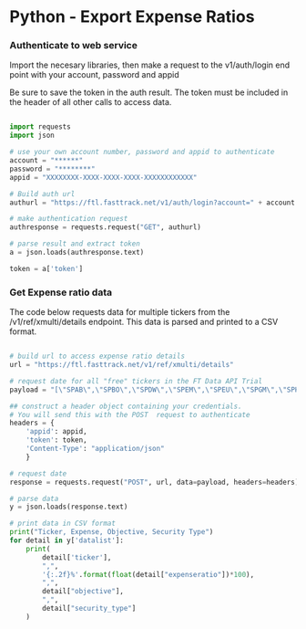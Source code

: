 # Python - Export Expense Ratios

### Authenticate to web service
Import the necesary libraries, then make a request to the v1/auth/login end point with your account, password and appid

Be sure to save the token in the auth result. The token must be included in the header of all other calls to access data. 

```python

import requests
import json

# use your own account number, password and appid to authenticate 
account = "******"
password = "********"
appid = "XXXXXXXX-XXXX-XXXX-XXXX-XXXXXXXXXXXX"

# Build auth url
authurl = "https://ftl.fasttrack.net/v1/auth/login?account=" + account + "&pass=" + password + "&appid=" + appid 

# make authentication request
authresponse = requests.request("GET", authurl)

# parse result and extract token
a = json.loads(authresponse.text)

token = a['token']

```

### Get Expense ratio data
The code below requests data for multiple tickers from the /v1/ref/xmulti/details endpoint.
This data is parsed and printed to a CSV format. 

```python

# build url to access expense ratio details
url = "https://ftl.fasttrack.net/v1/ref/xmulti/details"

# request date for all "free" tickers in the FT Data API Trial
payload = "[\"SPAB\",\"SPBO\",\"SPDW\",\"SPEM\",\"SPEU\",\"SPGM\",\"SPHY\",\"SPIB\",\"SPIP\",\"SPLB\",\"SPLG\",\"SPMB\",\"SPMD\",\"SPSB\",\"SPSM\",\"SPTI\",\"SPTL\",\"SPTM\",\"SPTS\",\"SPYD\",\"SPYG\",\"SPYV\"]"

## construct a header object containing your credentials. 
# You will send this with the POST  request to authenticate
headers = {
    'appid': appid,
    'token': token,
    'Content-Type': "application/json"
    }

# request date
response = requests.request("POST", url, data=payload, headers=headers)

# parse data
y = json.loads(response.text)

# print data in CSV format
print("Ticker, Expense, Objective, Security Type")
for detail in y['datalist']:
    print(
        detail['ticker'],
        ",",
        '{:.2f}%'.format(float(detail["expenseratio"])*100),
        ",",
        detail["objective"],
        ",",
        detail["security_type"]
    )

  ```